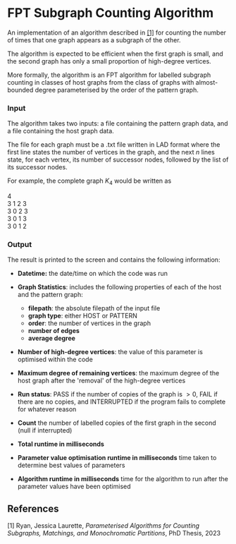 # FPT Subgraph Counting Algorithm
An implementation of an algorithm described in [[1]](#1) for counting the number of times that one graph appears as a subgraph of the other.

The algorithm is expected to be efficient when the first graph is small, and the second graph has only a small proportion of high-degree vertices. 

More formally, the algorithm is an FPT algorithm for labelled subgraph counting in classes of host graphs from the class of graphs with almost-bounded degree parameterised by the order
of the pattern graph.


### Input
The algorithm takes two inputs: a file containing the pattern graph data, and a file containing the host graph data.

The file for each graph must be a .txt file written in LAD format where the first line states the number of vertices in the graph, and the next $n$ lines state, for each vertex, its number of successor nodes, followed by the list of its successor nodes. 

For example, the complete graph $K_4$ would be written as

4  
3 1 2 3  
3 0 2 3  
3 0 1 3  
3 0 1 2

### Output
The result is printed to the screen and contains the following information:

- **Datetime:** the date/time on which the code was run
- **Graph Statistics**: includes the following properties of each of the host and the pattern graph:
    - **filepath**: the absolute filepath of the input file
    - **graph type**: either HOST or PATTERN
    - **order**: the number of vertices in the graph
    - **number of edges**
    - **average degree**

- **Number of high-degree vertices**: the value of this parameter is optimised within the code
- **Maximum degree of remaining vertices**: the maximum degree of the host graph after the 'removal' of the high-degree vertices
- **Run status**: PASS if the number of copies of the graph is $>0$, FAIL if there are no copies, and INTERRUPTED if the program fails to complete for whatever reason
- **Count** the number of labelled copies of the first graph in the second (null if interrupted)
- **Total runtime in milliseconds**
- **Parameter value optimisation runtime in milliseconds** time taken to determine best values of parameters
- **Algorithm runtime in milliseconds** time for the algorithm to run after the parameter values have been optimised

## References
<a id="1">[1]</a>
Ryan, Jessica Laurette,
_Parameterised Algorithms for Counting Subgraphs, Matchings, and Monochromatic Partitions_,
PhD Thesis,
2023
